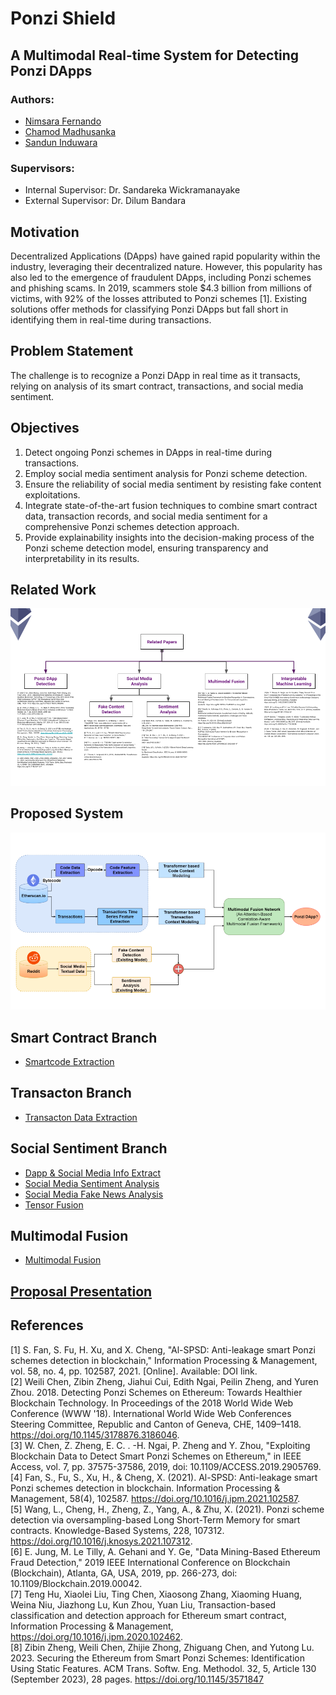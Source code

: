 # Ponzi Shield

## A Multimodal Real-time System for Detecting Ponzi DApps

### Authors:
- [Nimsara Fernando](https://github.com/nimsara66)
- [Chamod Madhusanka](https://github.com/chamodmadhusanka)
- [Sandun Induwara](https://github.com/sanduninduwara)

### Supervisors:
- Internal Supervisor: Dr. Sandareka Wickramanayake
- External Supervisor: Dr. Dilum Bandara

## Motivation

Decentralized Applications (DApps) have gained rapid popularity within the industry, leveraging their decentralized nature. However, this popularity has also led to the emergence of fraudulent DApps, including Ponzi schemes and phishing scams. In 2019, scammers stole $4.3 billion from millions of victims, with 92% of the losses attributed to Ponzi schemes [1]. Existing solutions offer methods for classifying Ponzi DApps but fall short in identifying them in real-time during transactions.

## Problem Statement

The challenge is to recognize a Ponzi DApp in real time as it transacts, relying on analysis of its smart contract, transactions, and social media sentiment.

## Objectives

1. Detect ongoing Ponzi schemes in DApps in real-time during transactions.
2. Employ social media sentiment analysis for Ponzi scheme detection.
3. Ensure the reliability of social media sentiment by resisting fake content exploitations.
4. Integrate state-of-the-art fusion techniques to combine smart contract data, transaction records, and social media sentiment for a comprehensive Ponzi schemes detection approach.
5. Provide explainability insights into the decision-making process of the Ponzi scheme detection model, ensuring transparency and interpretability in its results.

## Related Work

![](./assets/related-work.png)

## Proposed System

![](./assets/ponzishieldarchitecture.png)

## Smart Contract Branch

- [Smartcode Extraction](https://github.com/PonziShield/code-extraction)

## Transacton Branch

- [Transacton Data Extraction](https://github.com/PonziShield/test_data_extraction)

## Social Sentiment Branch

- [Dapp & Social Media Info Extract](https://github.com/PonziShield/DappInfoExtract)
- [Social Media Sentiment Analysis](https://github.com/PonziShield/sentiment)
- [Social Media Fake News Analysis](https://github.com/PonziShield/fakebert)
- [Tensor Fusion](https://github.com/PonziShield/tensor-fusion)

## Multimodal Fusion

- [Multimodal Fusion](https://github.com/PonziShield/multimodal-fusion)

## [Proposal Presentation](./assets/proposal_presentation.pdf)

## References

[1] S. Fan, S. Fu, H. Xu, and X. Cheng, "Al-SPSD: Anti-leakage smart Ponzi schemes detection in blockchain," Information Processing & Management, vol. 58, no. 4, pp. 102587, 2021. [Online]. Available: DOI link.  
[2] Weili Chen, Zibin Zheng, Jiahui Cui, Edith Ngai, Peilin Zheng, and Yuren Zhou. 2018. Detecting Ponzi Schemes on Ethereum: Towards Healthier Blockchain Technology. In Proceedings of the 2018 World Wide Web Conference (WWW '18). International World Wide Web Conferences Steering Committee, Republic and Canton of Geneva, CHE, 1409–1418. https://doi.org/10.1145/3178876.3186046.  
[3] W. Chen, Z. Zheng, E. C. . -H. Ngai, P. Zheng and Y. Zhou, "Exploiting Blockchain Data to Detect Smart Ponzi Schemes on Ethereum," in IEEE Access, vol. 7, pp. 37575-37586, 2019, doi: 10.1109/ACCESS.2019.2905769.  
[4] Fan, S., Fu, S., Xu, H., & Cheng, X. (2021). Al-SPSD: Anti-leakage smart Ponzi schemes detection in blockchain. Information Processing & Management, 58(4), 102587. https://doi.org/10.1016/j.ipm.2021.102587.  
[5] Wang, L., Cheng, H., Zheng, Z., Yang, A., & Zhu, X. (2021). Ponzi scheme detection via oversampling-based Long Short-Term Memory for smart contracts. Knowledge-Based Systems, 228, 107312. https://doi.org/10.1016/j.knosys.2021.107312.  
[6] E. Jung, M. Le Tilly, A. Gehani and Y. Ge, "Data Mining-Based Ethereum Fraud Detection," 2019 IEEE International Conference on Blockchain (Blockchain), Atlanta, GA, USA, 2019, pp. 266-273, doi: 10.1109/Blockchain.2019.00042.  
[7] Teng Hu, Xiaolei Liu, Ting Chen, Xiaosong Zhang, Xiaoming Huang, Weina Niu, Jiazhong Lu, Kun Zhou, Yuan Liu, Transaction-based classification and detection approach for Ethereum smart contract, Information Processing & Management, https://doi.org/10.1016/j.ipm.2020.102462.  
[8] Zibin Zheng, Weili Chen, Zhijie Zhong, Zhiguang Chen, and Yutong Lu. 2023. Securing the Ethereum from Smart Ponzi Schemes: Identification Using Static Features. ACM Trans. Softw. Eng. Methodol. 32, 5, Article 130 (September 2023), 28 pages. https://doi.org/10.1145/3571847  
